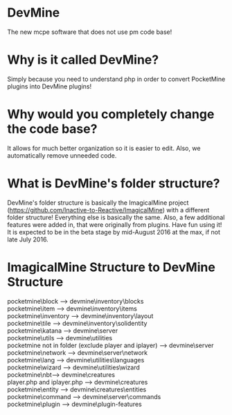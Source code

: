 # DevMine
The new mcpe software that does not use pm code base! 

# Why is it called DevMine?
Simply because you need to understand php in order to convert PocketMine plugins into DevMine plugins!

# Why would you completely change the code base?
It allows for much better organization so it is easier to edit. Also, we automatically remove unneeded code.

# What is DevMine's folder structure?
DevMine's folder structure is basically the ImagicalMine project (https://github.com/Inactive-to-Reactive/ImagicalMine) with a different folder structure! Everything else is basically the same. Also, a few additional features were added in, that were originally from plugins. Have fun using it! It is expected to be in the beta stage by mid-August 2016 at the max, if not late July 2016.

# ImagicalMine Structure to DevMine Structure
pocketmine\block --> devmine\inventory\blocks <br>
pocketmine\item --> devmine\inventory\items <br>
pocketmine\inventory --> devmine\inventory\layout <br>
pocketmine\tile --> devmine\inventory\solidentity <br>
pocketmine\katana --> devmine\server <br>
pocketmine\utils --> devmine\utilities <br>
pocketmine not in folder (exclude player and iplayer) --> devmine\server <br>
pocketmine\network --> devmine\server\network <br>
pocketmine\lang --> devmine\utilities\languages <br>
pocketmine\wizard --> devmine\utilities\wizard <br>
pocketmine\nbt--> devmine\creatures <br>
player.php and iplayer.php --> devmine\creatures  <br>
pocketmine\entity --> devmine\creatures\entities <br>
pocketmine\command --> devmine\server\commands <br>
pocketmine\plugin --> devmine\plugin-features <br>

